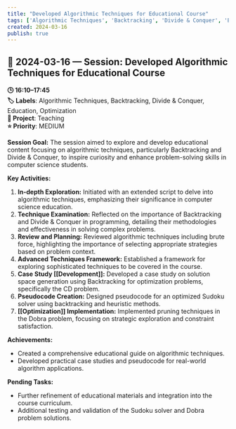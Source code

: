 ```yaml
---
title: "Developed Algorithmic Techniques for Educational Course"
tags: ['Algorithmic Techniques', 'Backtracking', 'Divide & Conquer', 'Education', 'Optimization']
created: 2024-03-16
publish: true
---
```


## 📅 2024-03-16 — Session: Developed Algorithmic Techniques for Educational Course

**🕒 16:10–17:45**  
**🏷️ Labels**: Algorithmic Techniques, Backtracking, Divide & Conquer, Education, Optimization  
**📂 Project**: Teaching  
**⭐ Priority**: MEDIUM  


**Session Goal:**
The session aimed to explore and develop educational content focusing on algorithmic techniques, particularly Backtracking and Divide & Conquer, to inspire curiosity and enhance problem-solving skills in computer science students.

**Key Activities:**
1. **In-depth Exploration:** Initiated with an extended script to delve into algorithmic techniques, emphasizing their significance in computer science education.
2. **Technique Examination:** Reflected on the importance of Backtracking and Divide & Conquer in programming, detailing their methodologies and effectiveness in solving complex problems.
3. **Review and Planning:** Reviewed algorithmic techniques including brute force, highlighting the importance of selecting appropriate strategies based on problem context.
4. **Advanced Techniques Framework:** Established a framework for exploring sophisticated techniques to be covered in the course.
5. **Case Study [[Development]]:** Developed a case study on solution space generation using Backtracking for optimization problems, specifically the CD problem.
6. **Pseudocode Creation:** Designed pseudocode for an optimized Sudoku solver using backtracking and heuristic methods.
7. **[[Optimization]] Implementation:** Implemented pruning techniques in the Dobra problem, focusing on strategic exploration and constraint satisfaction.

**Achievements:**
- Created a comprehensive educational guide on algorithmic techniques.
- Developed practical case studies and pseudocode for real-world algorithm applications.

**Pending Tasks:**
- Further refinement of educational materials and integration into the course curriculum.
- Additional testing and validation of the Sudoku solver and Dobra problem solutions.
